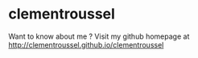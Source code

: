 # clementroussel

Want to know about me ? Visit my github homepage at http://clementroussel.github.io/clementroussel
